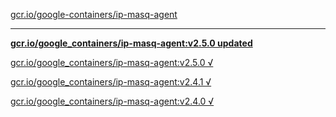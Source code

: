 [gcr.io/google-containers/ip-masq-agent](https://hub.docker.com/r/sqeven/ip-masq-agent/tags/) 

----
**[gcr.io/google_containers/ip-masq-agent:v2.5.0 updated](https://hub.docker.com/r/sqeven/ip-masq-agent/tags/)**

[gcr.io/google_containers/ip-masq-agent:v2.5.0 √](https://hub.docker.com/r/sqeven/ip-masq-agent/tags/)

[gcr.io/google_containers/ip-masq-agent:v2.4.1 √](https://hub.docker.com/r/sqeven/ip-masq-agent/tags/)

[gcr.io/google_containers/ip-masq-agent:v2.4.0 √](https://hub.docker.com/r/sqeven/ip-masq-agent/tags/)

